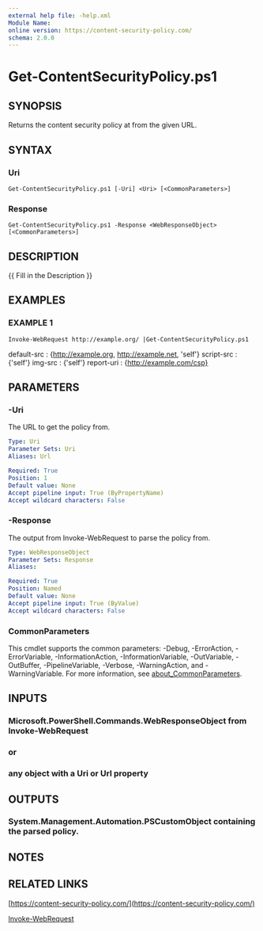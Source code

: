 ```yaml
---
external help file: -help.xml
Module Name:
online version: https://content-security-policy.com/
schema: 2.0.0
---
```


# Get-ContentSecurityPolicy.ps1

## SYNOPSIS
Returns the content security policy at from the given URL.

## SYNTAX

### Uri
```
Get-ContentSecurityPolicy.ps1 [-Uri] <Uri> [<CommonParameters>]
```

### Response
```
Get-ContentSecurityPolicy.ps1 -Response <WebResponseObject> [<CommonParameters>]
```

## DESCRIPTION
{{ Fill in the Description }}

## EXAMPLES

### EXAMPLE 1
```
Invoke-WebRequest http://example.org/ |Get-ContentSecurityPolicy.ps1
```

default-src : {http://example.org, http://example.net, 'self'}
script-src  : {'self'}
img-src     : {'self'}
report-uri  : {http://example.com/csp}

## PARAMETERS

### -Uri
The URL to get the policy from.

```yaml
Type: Uri
Parameter Sets: Uri
Aliases: Url

Required: True
Position: 1
Default value: None
Accept pipeline input: True (ByPropertyName)
Accept wildcard characters: False
```

### -Response
The output from Invoke-WebRequest to parse the policy from.

```yaml
Type: WebResponseObject
Parameter Sets: Response
Aliases:

Required: True
Position: Named
Default value: None
Accept pipeline input: True (ByValue)
Accept wildcard characters: False
```

### CommonParameters
This cmdlet supports the common parameters: -Debug, -ErrorAction, -ErrorVariable, -InformationAction, -InformationVariable, -OutVariable, -OutBuffer, -PipelineVariable, -Verbose, -WarningAction, and -WarningVariable. For more information, see [about_CommonParameters](http://go.microsoft.com/fwlink/?LinkID=113216).

## INPUTS

### Microsoft.PowerShell.Commands.WebResponseObject from Invoke-WebRequest
### or
### any object with a Uri or Url property
## OUTPUTS

### System.Management.Automation.PSCustomObject containing the parsed policy.
## NOTES

## RELATED LINKS

[https://content-security-policy.com/](https://content-security-policy.com/)

[Invoke-WebRequest]()

